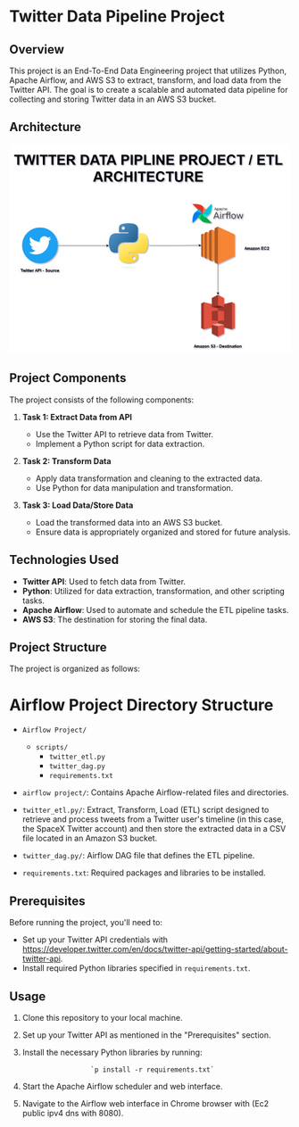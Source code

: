 # Twitter Data Pipeline Project

## Overview
This project is an End-To-End Data Engineering project that utilizes Python, Apache Airflow, and AWS S3 to extract, transform, and load data from the Twitter API. The goal is to create a scalable and automated data pipeline for collecting and storing Twitter data in an AWS S3 bucket.

## Architecture
![Alt text](https://github.com/nareshgadagoju/etl_project/blob/main/architecture.jpg)

## Project Components
The project consists of the following components:
1. **Task 1: Extract Data from API**
   - Use the Twitter API to retrieve data from Twitter.
   - Implement a Python script for data extraction.

2. **Task 2: Transform Data**
   - Apply data transformation and cleaning to the extracted data.
   - Use Python for data manipulation and transformation.

3. **Task 3: Load Data/Store Data**
   - Load the transformed data into an AWS S3 bucket.
   - Ensure data is appropriately organized and stored for future analysis.

## Technologies Used
- **Twitter API**: Used to fetch data from Twitter.
- **Python**: Utilized for data extraction, transformation, and other scripting tasks.
- **Apache Airflow**: Used to automate and schedule the ETL pipeline tasks.
- **AWS S3**: The destination for storing the final data.

## Project Structure
The project is organized as follows:
# Airflow Project Directory Structure

- `Airflow Project/`
  - `scripts/`
    - `twitter_etl.py`
    - `twitter_dag.py`
    - `requirements.txt`


- `airflow project/`: Contains Apache Airflow-related files and directories.
- `twitter_etl.py/`: Extract, Transform, Load (ETL) script designed to retrieve and process tweets from a Twitter user's timeline (in this case, the SpaceX Twitter account) and then store the extracted data in a CSV file located in an Amazon S3 bucket.
- `twitter_dag.py/`: Airflow DAG file that defines the ETL pipeline.
- `requirements.txt`: Required packages and libraries to be installed.


## Prerequisites
Before running the project, you'll need to:
- Set up your Twitter API credentials with https://developer.twitter.com/en/docs/twitter-api/getting-started/about-twitter-api.
- Install required Python libraries specified in `requirements.txt`.

## Usage
1. Clone this repository to your local machine.
2. Set up your Twitter API as mentioned in the "Prerequisites" section.
3. Install the necessary Python libraries by running:

                        `p install -r requirements.txt`

4. Start the Apache Airflow scheduler and web interface.

5. Navigate to the Airflow web interface in Chrome browser with (Ec2 public ipv4 dns with 8080).







